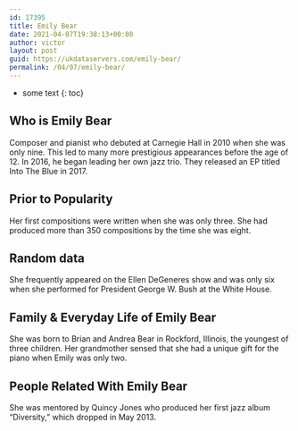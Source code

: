 ```yaml
---
id: 17395
title: Emily Bear
date: 2021-04-07T19:38:13+00:00
author: victor
layout: post
guid: https://ukdataservers.com/emily-bear/
permalink: /04/07/emily-bear/
---
```


* some text
{: toc}


## Who is Emily Bear



Composer and pianist who debuted at Carnegie Hall in 2010 when she was only nine. This led to many more prestigious appearances before the age of 12. In 2016, he began leading her own jazz trio. They released an EP titled Into The Blue in 2017.

                
                
                
## Prior to Popularity



Her first compositions were written when she was only three. She had produced more than 350 compositions by the time she was eight.

                
                
                
## Random data



She frequently appeared on the Ellen DeGeneres show and was only six when she performed for President George W. Bush at the White House.

                
                
                
## Family & Everyday Life of Emily Bear



She was born to Brian and Andrea Bear in Rockford, Illinois, the youngest of three children. Her grandmother sensed that she had a unique gift for the piano when Emily was only two.

                
                
                
## People Related With Emily Bear



She was mentored by Quincy Jones who produced her first jazz album &#8220;Diversity,&#8221; which dropped in May 2013.

                
              
            
          
          
          